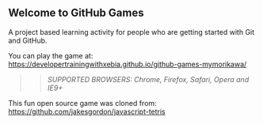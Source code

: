 ## Welcome to GitHub Games

A project based learning activity for people who are getting started with Git and GitHub.

You can play the game at: https://developertrainingwithxebia.github.io/github-games-mymorikawa/

>> _*SUPPORTED BROWSERS*: Chrome, Firefox, Safari, Opera and IE9+_

This fun open source game was cloned from: https://github.com/jakesgordon/javascript-tetris
